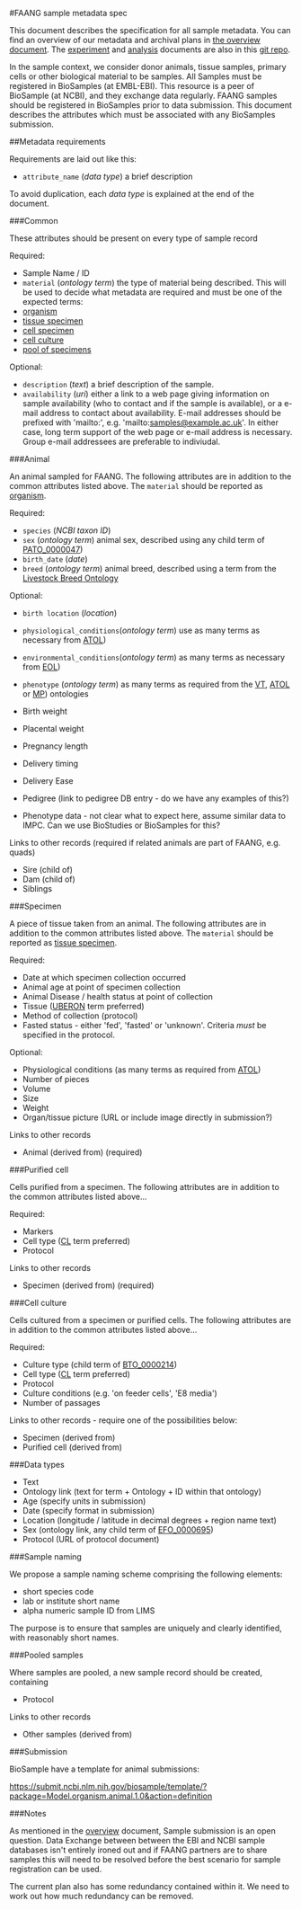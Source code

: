 #FAANG sample metadata spec

This document describes the specification for all sample metadata. You can find an overview of our metadata and archival plans in [the overview document](faang_metadata_overview.md). The [experiment](faang_experiment_metadata.md) and [analysis](faang_analysis_metadata.md) documents are also in this [git repo](https://github.com/FAANG/faang-metadata).

In the sample context, we consider donor animals, tissue samples, primary cells or other biological material to be samples. All Samples must be registered in BioSamples (at EMBL-EBI). This resource is a peer of  BioSample (at NCBI), and they exchange data regularly. FAANG samples should be registered in BioSamples prior to data submission. This document describes the attributes which must be associated with any BioSamples submission.

##Metadata requirements

Requirements are laid out like this:  

* `attribute_name` (*data type*) a brief description

To avoid duplication, each *data type* is explained at the end of the document. 

###Common 

These attributes should be present on every type of sample record

Required:

  * Sample Name / ID
  * `material` (*ontology term*) the type of material being described. This will be used to decide what metadata are required and must be one of the expected terms:
   * [organism](http://purl.obolibrary.org/obo/OBI_0100026)
   * [tissue specimen](http://purl.obolibrary.org/obo/OBI_0001479)
   * [cell specimen](http://purl.obolibrary.org/obo/OBI_0001468)
   * [cell culture](http://purl.obolibrary.org/obo/OBI_0001876)
   * [pool of specimens](http://purl.obolibrary.org/obo/OBI_0302716)

Optional:

 * `description` (*text*) a brief description of the sample.
 * `availability` (*uri*) either a link to a web page giving information on sample availability (who to contact and if the sample is available), or a e-mail address to contact about availability. E-mail addresses should be prefixed with 'mailto:', e.g. 'mailto:samples@example.ac.uk'. In either case, long term support of the web page or e-mail address is necessary. Group e-mail addressees are preferable to indiviudal.

###Animal

An animal sampled for FAANG. The following attributes are in addition to the common attributes listed above. The `material` should be reported as [organism](http://purl.obolibrary.org/obo/OBI_0100026).

Required:

 * `species` (*NCBI taxon ID*)
 * `sex`  (*ontology term*) animal sex, described using any child term of [PATO_0000047](http://bioportal.bioontology.org/ontologies/EFO/?p=classes&conceptid=http%3A%2F%2Fpurl.org%2Fobo%2Fowl%2FPATO%23PATO_0000047&jump_to_nav=true))
 * `birth_date` (*date*) 
 * `breed` (*ontology term*) animal breed, described using a term from the [Livestock Breed Ontology](http://purl.obolibrary.org/obo/LBO_0000000)
 
Optional:

 * `birth location` (*location*)
 * `physiological_conditions`(*ontology term*) use as many terms as necessary from [ATOL](http://www.atol-ontology.com/index.php/en/les-ontologies-en/visualisation-en))
 * `environmental_conditions`(*ontology term*) as many terms as necessary from [EOL](http://www.atol-ontology.com/index.php/en/les-ontologies-en/visualisation-en))
 * `phenotype` (*ontology term*) as many terms as required from the [VT](http://purl.bioontology.org/ontology/VT), [ATOL](http://www.atol-ontology.com/index.php/en/les-ontologies-en/visualisation-en) or [MP](http://purl.bioontology.org/ontology/MP)) ontologies
 * Birth weight
 * Placental weight
 * Pregnancy length
 * Delivery timing
 * Delivery Ease
 
 * Pedigree (link to pedigree DB entry - do we have any examples of this?)
 * Phenotype data - not clear what to expect here, assume similar data to IMPC. Can we use BioStudies or BioSamples for this?

Links to other records (required if related animals are part of FAANG, e.g. quads)

 * Sire (child of)
 * Dam (child of)
 * Siblings

###Specimen

A piece of tissue taken from an animal. The following attributes are in addition to the common attributes listed above. The `material` should be reported as [tissue specimen](http://purl.obolibrary.org/obo/OBI_0001479).

Required:
 * Date at which specimen collection occurred
 * Animal age at point of specimen collection
 * Animal Disease / health status at point of collection
 * Tissue ([UBERON](http://uberon.github.io/) term preferred)
 * Method of collection (protocol)
 * Fasted status - either 'fed', 'fasted' or 'unknown'. Criteria *must* be specified in the protocol.

Optional:
 * Physiological conditions (as many terms as required from [ATOL](http://www.atol-ontology.com/index.php/en/les-ontologies-en/visualisation-en))
 * Number of pieces
 * Volume
 * Size
 * Weight
 * Organ/tissue picture (URL or include image directly in submission?)

Links to other records
 * Animal (derived from) (required)

###Purified cell

Cells purified from a specimen. The following attributes are in addition to the common attributes listed above...

Required:
 * Markers
 * Cell type ([CL](http://www.ontobee.org/browser/index.php?o=CL) term preferred)
 * Protocol

Links to other records
 * Specimen (derived from) (required)

###Cell culture

Cells cultured from a specimen or purified cells. The following attributes are in addition to the common attributes listed above...

Required:
 * Culture type (child term of [BTO_0000214](http://purl.obolibrary.org/obo/BTO_0000214))
 * Cell type  ([CL](http://www.ontobee.org/browser/index.php?o=CL) term preferred)
 * Protocol
 * Culture conditions (e.g. 'on feeder cells', 'E8 media')
 * Number of passages

Links to other records - require one of the possibilities below:
 * Specimen (derived from) 
 * Purified cell (derived from)

###Data types
 * Text
 * Ontology link (text for term + Ontology + ID within that ontology)
 * Age (specify units in submission)
 * Date (specify format in submission)
 * Location (longitude / latitude in decimal degrees + region name text)
 * Sex (ontology link, any child term of [EFO_0000695](http://www.ebi.ac.uk/efo/EFO_0000695))
 * Protocol (URL of protocol document)

###Sample naming

We propose a sample naming scheme comprising the following elements:

 * short species code
 * lab or institute short name
 * alpha numeric sample ID from LIMS

The purpose is to ensure that samples are uniquely and clearly identified, with reasonably short names.

###Pooled samples

Where samples are pooled, a new sample record should be created, containing 

 * Protocol

Links to other records
 * Other samples (derived from)

###Submission

BioSample have a template for animal submissions:

https://submit.ncbi.nlm.nih.gov/biosample/template/?package=Model.organism.animal.1.0&action=definition

###Notes

As mentioned in the [overview](faang_metadata_overview.md) document, Sample submission is an open question. Data Exchange between between the EBI and NCBI sample databases isn't entirely ironed out and if FAANG partners are to share samples this will need to be resolved before the best scenario for sample registration can be used.

The current plan also has some redundancy contained within it. We need to work out how much redundancy can be removed. 



